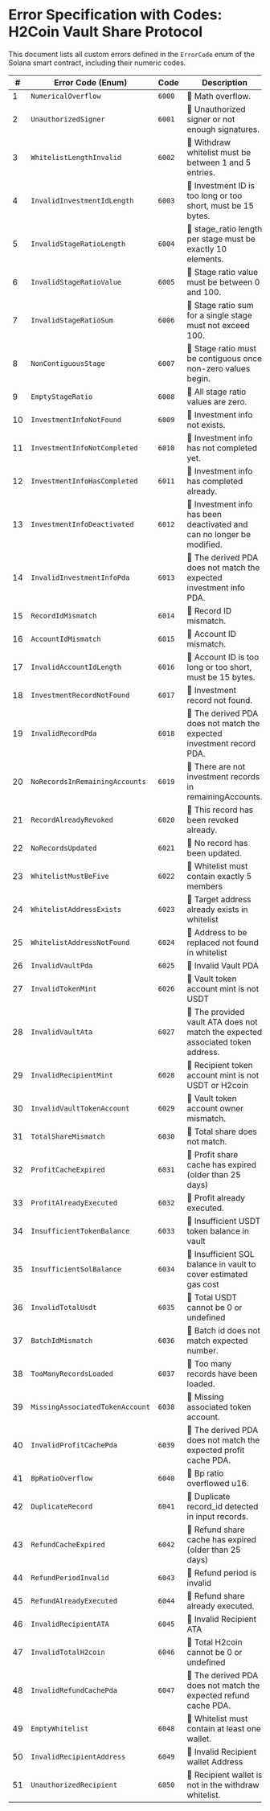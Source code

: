 # Error Specification with Codes: H2Coin Vault Share Protocol

This document lists all custom errors defined in the `ErrorCode` enum of the Solana smart contract, including their numeric codes.

| # | Error Code (Enum) | Code | Description |
| --- | --- | --- | --- |
| 1 | `NumericalOverflow` | `6000` | 🔴 Math overflow. |
| 2 | `UnauthorizedSigner` | `6001` | 🔴 Unauthorized signer or not enough signatures. |
| 3 | `WhitelistLengthInvalid` | `6002` | 🔴 Withdraw whitelist must be between 1 and 5 entries. |
| 4 | `InvalidInvestmentIdLength` | `6003` | 🔴 Investment ID is too long or too short, must be 15 bytes. |
| 5 | `InvalidStageRatioLength` | `6004` | 🔴 stage\_ratio length per stage must be exactly 10 elements. |
| 6 | `InvalidStageRatioValue` | `6005` | 🔴 Stage ratio value must be between 0 and 100. |
| 7 | `InvalidStageRatioSum` | `6006` | 🔴 Stage ratio sum for a single stage must not exceed 100. |
| 8 | `NonContiguousStage` | `6007` | 🔴 Stage ratio must be contiguous once non-zero values begin. |
| 9 | `EmptyStageRatio` | `6008` | 🔴 All stage ratio values are zero. |
| 10 | `InvestmentInfoNotFound` | `6009` | 🔴 Investment info not exists. |
| 11 | `InvestmentInfoNotCompleted` | `6010` | 🔴 Investment info has not completed yet. |
| 12 | `InvestmentInfoHasCompleted` | `6011` | 🔴 Investment info has completed already. |
| 13 | `InvestmentInfoDeactivated` | `6012` | 🔴 Investment info has been deactivated and can no longer be modified. |
| 14 | `InvalidInvestmentInfoPda` | `6013` | 🔴 The derived PDA does not match the expected investment info PDA. |
| 15 | `RecordIdMismatch` | `6014` | 🔴 Record ID mismatch. |
| 16 | `AccountIdMismatch` | `6015` | 🔴 Account ID mismatch. |
| 17 | `InvalidAccountIdLength` | `6016` | 🔴 Account ID is too long or too short, must be 15 bytes. |
| 18 | `InvestmentRecordNotFound` | `6017` | 🔴 Investment record not found. |
| 19 | `InvalidRecordPda` | `6018` | 🔴 The derived PDA does not match the expected investment record PDA. |
| 20 | `NoRecordsInRemainingAccounts` | `6019` | 🔴 There are not investment records in remainingAccounts. |
| 21 | `RecordAlreadyRevoked` | `6020` | 🔴 This record has been revoked already. |
| 22 | `NoRecordsUpdated` | `6021` | 🔴 No record has been updated. |
| 23 | `WhitelistMustBeFive` | `6022` | 🔴 Whitelist must contain exactly 5 members |
| 24 | `WhitelistAddressExists` | `6023` | 🔴 Target address already exists in whitelist |
| 25 | `WhitelistAddressNotFound` | `6024` | 🔴 Address to be replaced not found in whitelist |
| 26 | `InvalidVaultPda` | `6025` | 🔴 Invalid Vault PDA |
| 27 | `InvalidTokenMint` | `6026` | 🔴 Vault token account mint is not USDT |
| 28 | `InvalidVaultAta` | `6027` | 🔴 The provided vault ATA does not match the expected associated token address. |
| 29 | `InvalidRecipientMint` | `6028` | 🔴 Recipient token account mint is not USDT or H2coin |
| 30 | `InvalidVaultTokenAccount` | `6029` | 🔴 Vault token account owner mismatch. |
| 31 | `TotalShareMismatch` | `6030` | 🔴 Total share does not match. |
| 32 | `ProfitCacheExpired` | `6031` | 🔴 Profit share cache has expired (older than 25 days) |
| 33 | `ProfitAlreadyExecuted` | `6032` | 🔴 Profit already executed. |
| 34 | `InsufficientTokenBalance` | `6033` | 🔴 Insufficient USDT token balance in vault |
| 35 | `InsufficientSolBalance` | `6034` | 🔴 Insufficient SOL balance in vault to cover estimated gas cost |
| 36 | `InvalidTotalUsdt` | `6035` | 🔴 Total USDT cannot be 0 or undefined |
| 37 | `BatchIdMismatch` | `6036` | 🔴 Batch id does not match expected number. |
| 38 | `TooManyRecordsLoaded` | `6037` | 🔴 Too many records have been loaded. |
| 39 | `MissingAssociatedTokenAccount` | `6038` | 🔴 Missing associated token account. |
| 40 | `InvalidProfitCachePda` | `6039` | 🔴 The derived PDA does not match the expected profit cache PDA. |
| 41 | `BpRatioOverflow` | `6040` | 🔴 Bp ratio overflowed u16. |
| 42 | `DuplicateRecord` | `6041` | 🔴 Duplicate record\_id detected in input records. |
| 43 | `RefundCacheExpired` | `6042` | 🔴 Refund share cache has expired (older than 25 days) |
| 44 | `RefundPeriodInvalid` | `6043` | 🔴 Refund period is invalid |
| 45 | `RefundAlreadyExecuted` | `6044` | 🔴 Refund share already executed. |
| 46 | `InvalidRecipientATA` | `6045` | 🔴 Invalid Recipient ATA |
| 47 | `InvalidTotalH2coin` | `6046` | 🔴 Total H2coin cannot be 0 or undefined |
| 48 | `InvalidRefundCachePda` | `6047` | 🔴 The derived PDA does not match the expected refund cache PDA. |
| 49 | `EmptyWhitelist` | `6048` | 🔴 Whitelist must contain at least one wallet. |
| 50 | `InvalidRecipientAddress` | `6049` | 🔴 Invalid Recipient wallet Address |
| 51 | `UnauthorizedRecipient` | `6050` | 🔴 Recipient wallet is not in the withdraw whitelist. |